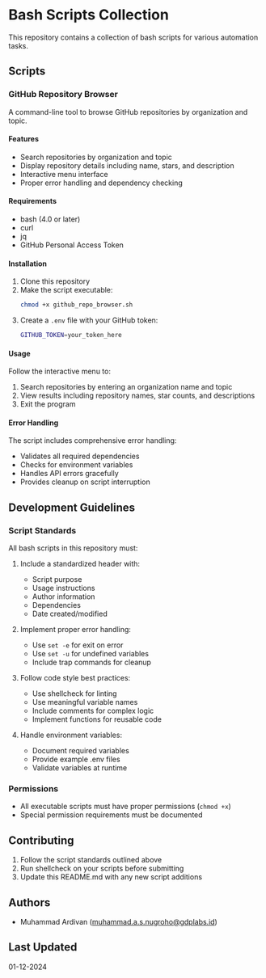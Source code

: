 # Bash Scripts Collection

This repository contains a collection of bash scripts for various automation tasks.

## Scripts

### GitHub Repository Browser
A command-line tool to browse GitHub repositories by organization and topic.

#### Features
- Search repositories by organization and topic
- Display repository details including name, stars, and description
- Interactive menu interface
- Proper error handling and dependency checking

#### Requirements
- bash (4.0 or later)
- curl
- jq
- GitHub Personal Access Token

#### Installation
1. Clone this repository
2. Make the script executable:
   ```bash
   chmod +x github_repo_browser.sh
   ```
3. Create a `.env` file with your GitHub token:
   ```bash
   GITHUB_TOKEN=your_token_here
   ```

#### Usage

Follow the interactive menu to:
1. Search repositories by entering an organization name and topic
2. View results including repository names, star counts, and descriptions
3. Exit the program

#### Error Handling
The script includes comprehensive error handling:
- Validates all required dependencies
- Checks for environment variables
- Handles API errors gracefully
- Provides cleanup on script interruption

## Development Guidelines

### Script Standards
All bash scripts in this repository must:
1. Include a standardized header with:
   - Script purpose
   - Usage instructions
   - Author information
   - Dependencies
   - Date created/modified

2. Implement proper error handling:
   - Use `set -e` for exit on error
   - Use `set -u` for undefined variables
   - Include trap commands for cleanup

3. Follow code style best practices:
   - Use shellcheck for linting
   - Use meaningful variable names
   - Include comments for complex logic
   - Implement functions for reusable code

4. Handle environment variables:
   - Document required variables
   - Provide example .env files
   - Validate variables at runtime

### Permissions
- All executable scripts must have proper permissions (`chmod +x`)
- Special permission requirements must be documented

## Contributing
1. Follow the script standards outlined above
2. Run shellcheck on your scripts before submitting
3. Update this README.md with any new script additions

## Authors
- Muhammad Ardivan (muhammad.a.s.nugroho@gdplabs.id)

## Last Updated
01-12-2024